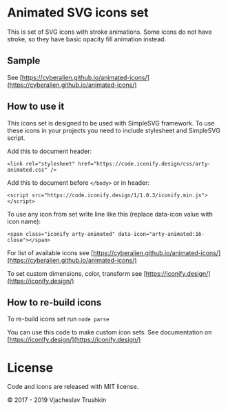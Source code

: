 # Animated SVG icons set

This is set of SVG icons with stroke animations.
Some icons do not have stroke, so they have basic opacity fill animation instead.


## Sample

See [https://cyberalien.github.io/animated-icons/](https://cyberalien.github.io/animated-icons/)


## How to use it

This icons set is designed to be used with SimpleSVG framework.
To use these icons in your projects you need to include stylesheet and SimpleSVG script.

Add this to document header:

    <link rel="stylesheet" href="https://code.iconify.design/css/arty-animated.css" />
    
Add this to document before ```</body>``` or in header:

    <script src="https://code.iconify.design/1/1.0.3/iconify.min.js"></script>
    
To use any icon from set write line like this (replace data-icon value with icon name):

    <span class="iconify arty-animated" data-icon="arty-animated:16-close"></span>

For list of available icons see [https://cyberalien.github.io/animated-icons/](https://cyberalien.github.io/animated-icons/)

To set custom dimensions, color, transform see [https://iconify.design/](https://iconify.design/)


## How to re-build icons

To re-build icons set run ```node parse```

You can use this code to make custom icon sets. See documentation on [https://iconify.design/](https://iconify.design/)


# License

Code and icons are released with MIT license.

© 2017 - 2019 Vjacheslav Trushkin
